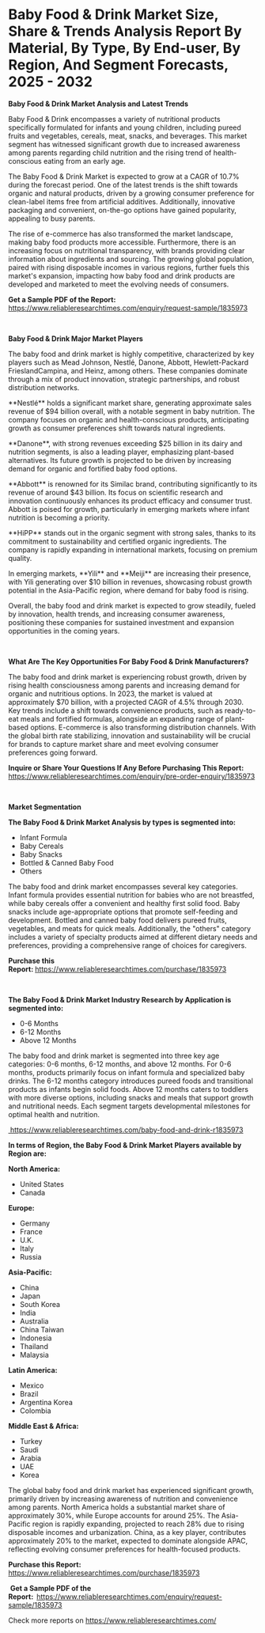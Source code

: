 <p><h1>Baby Food & Drink Market Size, Share & Trends Analysis Report By Material, By Type, By End-user, By Region, And Segment Forecasts, 2025 - 2032</h1></p><p><strong>Baby Food & Drink Market Analysis and Latest Trends</strong></p>
<p><p>Baby Food & Drink encompasses a variety of nutritional products specifically formulated for infants and young children, including pureed fruits and vegetables, cereals, meat, snacks, and beverages. This market segment has witnessed significant growth due to increased awareness among parents regarding child nutrition and the rising trend of health-conscious eating from an early age.</p><p>The Baby Food & Drink Market is expected to grow at a CAGR of 10.7% during the forecast period. One of the latest trends is the shift towards organic and natural products, driven by a growing consumer preference for clean-label items free from artificial additives. Additionally, innovative packaging and convenient, on-the-go options have gained popularity, appealing to busy parents.</p><p>The rise of e-commerce has also transformed the market landscape, making baby food products more accessible. Furthermore, there is an increasing focus on nutritional transparency, with brands providing clear information about ingredients and sourcing. The growing global population, paired with rising disposable incomes in various regions, further fuels this market's expansion, impacting how baby food and drink products are developed and marketed to meet the evolving needs of consumers.</p></p>
<p><strong>Get a Sample PDF of the Report:&nbsp;</strong> <a href="https://www.reliableresearchtimes.com/enquiry/request-sample/1835973?utm_campaign=2196&utm_medium=2&utm_source=Github&utm_content=ia&utm_term=26032025&utm_id=baby-food-drink">https://www.reliableresearchtimes.com/enquiry/request-sample/1835973</a></p>
<p>&nbsp;</p>
<p><strong>Baby Food & Drink Major Market Players</strong></p>
<p><p>The baby food and drink market is highly competitive, characterized by key players such as Mead Johnson, Nestlé, Danone, Abbott, Hewlett-Packard FrieslandCampina, and Heinz, among others. These companies dominate through a mix of product innovation, strategic partnerships, and robust distribution networks.</p><p>**Nestlé** holds a significant market share, generating approximate sales revenue of $94 billion overall, with a notable segment in baby nutrition. The company focuses on organic and health-conscious products, anticipating growth as consumer preferences shift towards natural ingredients.</p><p>**Danone**, with strong revenues exceeding $25 billion in its dairy and nutrition segments, is also a leading player, emphasizing plant-based alternatives. Its future growth is projected to be driven by increasing demand for organic and fortified baby food options.</p><p>**Abbott** is renowned for its Similac brand, contributing significantly to its revenue of around $43 billion. Its focus on scientific research and innovation continuously enhances its product efficacy and consumer trust. Abbott is poised for growth, particularly in emerging markets where infant nutrition is becoming a priority.</p><p>**HiPP** stands out in the organic segment with strong sales, thanks to its commitment to sustainability and certified organic ingredients. The company is rapidly expanding in international markets, focusing on premium quality.</p><p>In emerging markets, **Yili** and **Meiji** are increasing their presence, with Yili generating over $10 billion in revenues, showcasing robust growth potential in the Asia-Pacific region, where demand for baby food is rising.</p><p>Overall, the baby food and drink market is expected to grow steadily, fueled by innovation, health trends, and increasing consumer awareness, positioning these companies for sustained investment and expansion opportunities in the coming years.</p></p>
<p>&nbsp;</p>
<p><strong>What Are The Key Opportunities For Baby Food & Drink Manufacturers?</strong></p>
<p><p>The baby food and drink market is experiencing robust growth, driven by rising health consciousness among parents and increasing demand for organic and nutritious options. In 2023, the market is valued at approximately $70 billion, with a projected CAGR of 4.5% through 2030. Key trends include a shift towards convenience products, such as ready-to-eat meals and fortified formulas, alongside an expanding range of plant-based options. E-commerce is also transforming distribution channels. With the global birth rate stabilizing, innovation and sustainability will be crucial for brands to capture market share and meet evolving consumer preferences going forward.</p></p>
<p><strong>Inquire or Share Your Questions If Any Before Purchasing This Report:</strong> <a href="https://www.reliableresearchtimes.com/enquiry/pre-order-enquiry/1835973?utm_campaign=2196&utm_medium=2&utm_source=Github&utm_content=ia&utm_term=26032025&utm_id=baby-food-drink">https://www.reliableresearchtimes.com/enquiry/pre-order-enquiry/1835973</a></p>
<p>&nbsp;</p>
<p><strong>Market Segmentation</strong></p>
<p><strong>The Baby Food & Drink Market Analysis by types is segmented into:</strong></p>
<p><ul><li>Infant Formula</li><li>Baby Cereals</li><li>Baby Snacks</li><li>Bottled & Canned Baby Food</li><li>Others</li></ul></p>
<p><p>The baby food and drink market encompasses several key categories. Infant formula provides essential nutrition for babies who are not breastfed, while baby cereals offer a convenient and healthy first solid food. Baby snacks include age-appropriate options that promote self-feeding and development. Bottled and canned baby food delivers pureed fruits, vegetables, and meats for quick meals. Additionally, the "others" category includes a variety of specialty products aimed at different dietary needs and preferences, providing a comprehensive range of choices for caregivers.</p></p>
<p><strong>Purchase this Report:&nbsp;</strong><a href="https://www.reliableresearchtimes.com/purchase/1835973?utm_campaign=2196&utm_medium=2&utm_source=Github&utm_content=ia&utm_term=26032025&utm_id=baby-food-drink">https://www.reliableresearchtimes.com/purchase/1835973</a></p>
<p>&nbsp;</p>
<p><strong>The Baby Food & Drink Market Industry Research by Application is segmented into:</strong></p>
<p><ul><li>0-6 Months</li><li>6-12 Months</li><li>Above 12 Months</li></ul></p>
<p><p>The baby food and drink market is segmented into three key age categories: 0-6 months, 6-12 months, and above 12 months. For 0-6 months, products primarily focus on infant formula and specialized baby drinks. The 6-12 months category introduces pureed foods and transitional products as infants begin solid foods. Above 12 months caters to toddlers with more diverse options, including snacks and meals that support growth and nutritional needs. Each segment targets developmental milestones for optimal health and nutrition.</p></p>
<p><a href="https://www.reliableresearchtimes.com/baby-food-and-drink-r1835973?utm_campaign=2196&utm_medium=2&utm_source=Github&utm_content=ia&utm_term=26032025&utm_id=baby-food-drink">&nbsp;https://www.reliableresearchtimes.com/baby-food-and-drink-r1835973</a></p>
<p><strong>In terms of Region, the Baby Food & Drink Market Players available by Region are:</strong></p>
<p>
    <p> <strong> North America: </strong>
        <ul>
            <li>United States</li>
            <li>Canada</li>
        </ul>
        </p> 
    <p> <strong> Europe: </strong>
        <ul>
            <li>Germany</li>
            <li>France</li>
            <li>U.K.</li>
            <li>Italy</li>
            <li>Russia</li>
        </ul>
        </p> 
    <p> <strong> Asia-Pacific: </strong>
        <ul>
            <li>China</li>
            <li>Japan</li>
            <li>South Korea</li>
            <li>India</li>
            <li>Australia</li>
            <li>China Taiwan</li>
            <li>Indonesia</li>
            <li>Thailand</li>
            <li>Malaysia</li>
        </ul>
        </p> 
    <p> <strong> Latin America: </strong>
        <ul>
            <li>Mexico</li>
            <li>Brazil</li>
            <li>Argentina Korea</li>
            <li>Colombia</li>
        </ul>
        </p> 
    <p> <strong> Middle East & Africa: </strong>
        <ul>
            <li>Turkey</li>
            <li>Saudi</li>
            <li>Arabia</li>
            <li>UAE</li>
            <li>Korea</li>
        </ul>
    </p>
    </p>
<p><p>The global baby food and drink market has experienced significant growth, primarily driven by increasing awareness of nutrition and convenience among parents. North America holds a substantial market share of approximately 30%, while Europe accounts for around 25%. The Asia-Pacific region is rapidly expanding, projected to reach 28% due to rising disposable incomes and urbanization. China, as a key player, contributes approximately 20% to the market, expected to dominate alongside APAC, reflecting evolving consumer preferences for health-focused products.</p></p>
<p><strong>Purchase this Report: </strong><a href="https://www.reliableresearchtimes.com/purchase/1835973?utm_campaign=2196&utm_medium=2&utm_source=Github&utm_content=ia&utm_term=26032025&utm_id=baby-food-drink">https://www.reliableresearchtimes.com/purchase/1835973</a></p>
<p>&nbsp;<strong>Get a Sample PDF of the Report:&nbsp;&nbsp;</strong><a href="https://www.reliableresearchtimes.com/enquiry/request-sample/1835973?utm_campaign=2196&utm_medium=2&utm_source=Github&utm_content=ia&utm_term=26032025&utm_id=baby-food-drink">https://www.reliableresearchtimes.com/enquiry/request-sample/1835973</a></p>
<p><strong></strong></p>
<p>Check more reports on <a href="https://www.reliableresearchtimes.com/?utm_campaign=2196&utm_medium=2&utm_source=Github&utm_content=ia&utm_term=26032025&utm_id=baby-food-drink">https://www.reliableresearchtimes.com/</a></p>